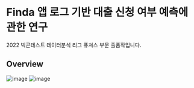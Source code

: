 # Finda 앱 로그 기반 대출 신청 여부 예측에 관한 연구
2022 빅콘테스트 데이터분석 리그 퓨쳐스 부문 출품작입니다.

## Overview


![image](https://user-images.githubusercontent.com/93497667/196635206-99bc834d-9bf9-4f7a-ac05-f877c0339f2a.png)
![image](https://user-images.githubusercontent.com/93497667/196635352-41f55e0f-cc6f-4d00-86bc-c34c195ddb2b.png)

